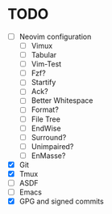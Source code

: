 # TODO

- [ ] Neovim configuration
	- [ ] Vimux
	- [ ] Tabular
	- [ ] Vim-Test
	- [ ] Fzf?
	- [ ] Startify
	- [ ] Ack?
	- [ ] Better Whitespace
	- [ ] Format?
	- [ ] File Tree
	- [ ] EndWise
	- [ ] Surround?
	- [ ] Unimpaired?
	- [ ] EnMasse?
- [x] Git
- [x] Tmux
- [ ] ASDF
- [ ] Emacs
- [x] GPG and signed commits
